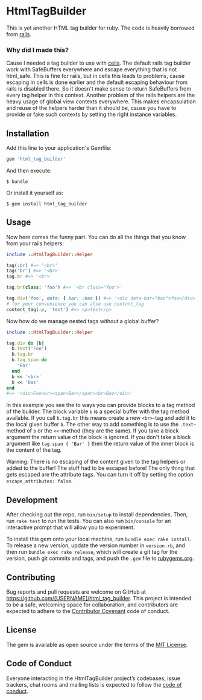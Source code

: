 # HtmlTagBuilder

This is yet another HTML tag builder for ruby. The code is heavily borrowed from [rails](https://github.com/rails/rails/blob/master/actionview/lib/action_view/helpers/tag_helper.rb).

### Why did I made this?

Cause I needed a tag builder to use with [cells](https://github.com/trailblazer/cells). The default rails tag builder work with SafeBuffers everywhere and escape everything that is not html_safe.
This is fine for rails, but in cells this leads to problems, cause escaping in cells is done earlier and the default escaping behaviour from rails is disabled there.
So it doesn't make sense to return SafeBuffers from every tag helper in this context.
Another problem of the rails helpers are the heavy usage of global view contexts everywhere. This makes encapsulation and reuse of the helpers harder than it should be,
cause you have to provide or fake such contexts by setting the right instance variables.

## Installation

Add this line to your application's Gemfile:

```ruby
gem 'html_tag_builder'
```

And then execute:

    $ bundle

Or install it yourself as:

    $ gem install html_tag_builder

## Usage

Now here comes the funny part.
You can do all the things that you know from your rails helpers:

```ruby
include ::HtmlTagBuilder::Helper

tag(:br) #=> '<br>'
tag('br') #=> '<br>'
tag.br #=> '<br>'

tag.br(class: 'foo') #=> '<br class="foo">'

tag.div('foo', data: { bar: :baz }) #=> '<div data-bar="baz">foo</div>'
# for your convenience you can also use content_tag
content_tag(:p, 'test') #=> <p>test</p>
```

Now how do we manage nested tags without a global buffer?

```ruby
include ::HtmlTagBuilder::Helper

tag.div do |b|
  b.text('Foo')
  b.tag.br
  b.tag.span do
    'Bar'
  end
  b << '<br>'
  b << 'Baz'
end
#=> '<div>Foo<br><span>Bar</span><br>Baz</div>'
```

In this example you see the to ways you can provide blocks to a tag method of the builder.
The block variable `b` is a special buffer with the tag method available.
If you call `b.tag.br` this means create a new `<br>`-tag and add it to the local given buffer `b`. The other way to add something is to use the `.text`-method of `b` or the `<<`-method (they are the same). If you take a block argument the return value of the block is ignored.
If you don't take a block argument like `tag.span { 'Bar' }` then the return value of the inner block is the content of the tag.

Warning: There is no escaping of the content given to the tag helpers or added to the buffer!
The stuff had to be escaped before!
The only thing that gets escaped are the attribute tags. You can turn it off by setting the option `escape_attributes: false`.

## Development

After checking out the repo, run `bin/setup` to install dependencies. Then, run `rake test` to run the tests. You can also run `bin/console` for an interactive prompt that will allow you to experiment.

To install this gem onto your local machine, run `bundle exec rake install`. To release a new version, update the version number in `version.rb`, and then run `bundle exec rake release`, which will create a git tag for the version, push git commits and tags, and push the `.gem` file to [rubygems.org](https://rubygems.org).

## Contributing

Bug reports and pull requests are welcome on GitHub at https://github.com/[USERNAME]/html_tag_builder. This project is intended to be a safe, welcoming space for collaboration, and contributors are expected to adhere to the [Contributor Covenant](http://contributor-covenant.org) code of conduct.

## License

The gem is available as open source under the terms of the [MIT License](https://opensource.org/licenses/MIT).

## Code of Conduct

Everyone interacting in the HtmlTagBuilder project’s codebases, issue trackers, chat rooms and mailing lists is expected to follow the [code of conduct](https://github.com/[USERNAME]/html_tag_builder/blob/master/CODE_OF_CONDUCT.md).
